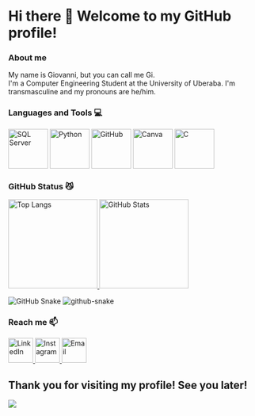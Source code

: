 # Hi there 👋 Welcome to my GitHub profile!</h1>
### About me
My name is Giovanni, but you can call me Gi.  
I'm a Computer Engineering Student at the University of Uberaba. I'm transmasculine and my pronouns are he/him.

### Languages and Tools 💻
<div>
  <img src="https://cdn.jsdelivr.net/gh/devicons/devicon@latest/icons/microsoftsqlserver/microsoftsqlserver-original-wordmark.svg" alt="SQL Server" width="80" height="80"/>
  <img src="https://cdn.jsdelivr.net/gh/devicons/devicon@latest/icons/python/python-original-wordmark.svg" alt="Python" width="80" height="80"/>
  <img src="https://cdn.jsdelivr.net/gh/devicons/devicon@latest/icons/github/github-original-wordmark.svg" alt="GitHub" width="80" height="80"/>
  <img src="https://cdn.jsdelivr.net/gh/devicons/devicon@latest/icons/canva/canva-original.svg" alt="Canva" width="80" height="80"/>
  <img src="https://cdn.jsdelivr.net/gh/devicons/devicon@latest/icons/c/c-original.svg" alt="C" width="80" height="80"/>
</div>

### GitHub Status 😼
<div>
  <a href="https://github.com/GCTak">
    <img loading="lazy" height="180em" src="https://github-readme-stats.vercel.app/api/top-langs/?username=GCTak&layout=compact&langs_count=7&theme=dracula" alt="Top Langs"/>
    <img loading="lazy" height="180em" src="https://github-readme-stats.vercel.app/api?username=GCTak&show_icons=true&theme=dracula&include_all_commits=true&count_private=true" alt="GitHub Stats"/>
  </a>
</div>

![GitHub Snake](https://github.com/GCTak/gctak/blob/output//github-snake.svg)
<picture>
  <source media="(prefers-color-scheme: dark)" srcset="github-snake-dark.svg" />
  <source media="(prefers-color-scheme: light)" srcset="github-snake.svg" />
  <img alt="github-snake" src="github-snake.svg" />
</picture>

### Reach me   📫
<div>
  <a href="https://www.linkedin.com/in/giovanna-takingami-18642126b">
    <img src="https://cdn.jsdelivr.net/gh/devicons/devicon@latest/icons/linkedin/linkedin-original.svg" alt="LinkedIn" width="50" height="50"/>
  </a>
  <a href="https://www.instagram.com/gctak/?igshid=visnud4ue88f">
    <img src="https://img.icons8.com/?size=100&id=Xy10Jcu1L2Su&format=png&color=000000" alt="Instagram" width="50" height="50"/>
  </a>
  <a href="mailto:eng.takingami@gmail.com">
    <img src="https://img.icons8.com/?size=100&id=P7UIlhbpWzZm&format=png&color=000000" alt="Email" width="50" height="50"/>
  </a>
</div>

##  Thank you for visiting my profile! See you later!
<div>
  <img src="https://github.com/user-attachments/assets/d2d4adab-583e-45c1-9248-c820bcb988cf"/>
</div>

